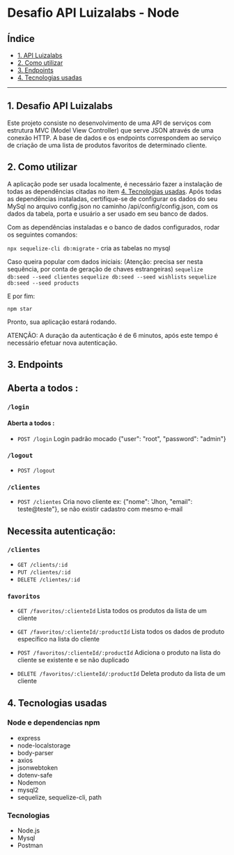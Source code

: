 # Desafio API Luizalabs - Node

## Índice

* [1. API Luizalabs](#1-desafio-api-luizalabs)
* [2. Como utilizar](#2-como-utilizar)
* [3. Endpoints](#3-endpoints)
* [4. Tecnologias usadas](#4-tecnologias-usadas)

***

## 1. Desafio API Luizalabs

Este projeto consiste no desenvolvimento de uma API de serviços com estrutura MVC (Model View Controller) que serve JSON através de uma conexão HTTP. A base de dados e os endpoints correspondem ao serviço de criação de uma lista de produtos favoritos de determinado cliente.

## 2. Como utilizar

A aplicação pode ser usada localmente, é necessário fazer a instalação de todas as dependências citadas no item [4. Tecnologias usadas](#4-tecnologias-usadas).
Após todas as dependências instaladas, certifique-se de configurar os dados do seu MySql no arquivo config.json no caminho /api/config/config.json, com os dados da tabela, porta e usuário a ser usado em seu banco de dados.

Com as dependências instaladas e o banco de dados configurados, rodar os seguintes comandos:

`npx sequelize-cli db:migrate` - cria as tabelas no mysql

Caso queira popular com dados iniciais: (Atenção: precisa ser nesta sequência, por conta de geração de chaves estrangeiras)
`sequelize db:seed --seed clientes`
`sequelize db:seed --seed wishlists`
`sequelize db:seed --seed products`

E por fim:

`npm star`

Pronto, sua aplicação estará rodando.

ATENÇÃO: A duração da autenticação é de 6 minutos, após este tempo é necessário efetuar nova autenticação.

## 3. Endpoints

## Aberta a todos :

### `/login`
#### Aberta a todos :
* `POST /login`
   Login padrão mocado {"user": "root", "password": "admin"}
   
### `/logout`
* `POST /logout`

### `/clientes`
* `POST /clientes`
   Cria novo cliente ex: {"nome": 'Jhon, "email": teste@teste"}, se não existir cadastro com mesmo e-mail
   
## Necessita autenticação:

### `/clientes`
* `GET /clients/:id`
* `PUT /clientes/:id`
* `DELETE /clientes/:id`

### `favoritos`

* `GET /favoritos/:clienteId`
   Lista todos os produtos da lista de um cliente
   
* `GET /favoritos/:clienteId/:productId`
   Lista todos os dados de produto específico na lista do cliente
   
* `POST /favoritos/:clienteId/:productId`
   Adiciona o produto na lista do cliente se existente e se não duplicado
   
* `DELETE /favoritos/:clienteId/:productId`
   Deleta produto da lista de um cliente

## 4. Tecnologias usadas

### Node e dependencias npm

* express
* node-localstorage
* body-parser
* axios
* jsonwebtoken
* dotenv-safe
* Nodemon
* mysql2
* sequelize, sequelize-cli, path


### Tecnologias
  * Node.js
  * Mysql
  * Postman
